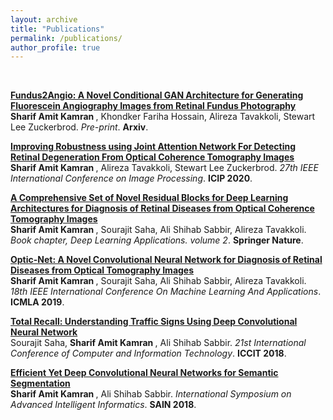 ```yaml
---
layout: archive
title: "Publications"
permalink: /publications/
author_profile: true
---
```

<br>

<b>[Fundus2Angio: A Novel Conditional GAN Architecture for Generating Fluorescein Angiography Images from Retinal Fundus Photography](https://sharifamit.github.io/publications/arxiv2020)</b> <br> 
<b>Sharif Amit Kamran </b>, Khondker Fariha Hossain, Alireza Tavakkoli, Stewart Lee Zuckerbrod.
<i>Pre-print</i>. <b>Arxiv</b>.

<b>[Improving Robustness using Joint Attention Network For Detecting Retinal Degeneration From Optical Coherence Tomography Images](https://sharifamit.github.io/publications/icip2020)</b> <br> 
<b>Sharif Amit Kamran </b>, Alireza Tavakkoli, Stewart Lee Zuckerbrod.
<i>27th IEEE International Conference on Image Processing</i>. <b>ICIP 2020</b>.

<b>[A Comprehensive Set of Novel Residual Blocks for Deep Learning Architectures for Diagnosis of Retinal Diseases from Optical Coherence Tomography Images](https://sharifamit.github.io/publications/dlbook2020)</b> <br> 
<b>Sharif Amit Kamran </b>, Sourajit Saha, Ali Shihab Sabbir, Alireza Tavakkoli.
<i>Book chapter, Deep Learning Applications. volume 2</i>. <b>Springer Nature</b>.

<b>[Optic-Net: A Novel Convolutional Neural Network for Diagnosis of Retinal Diseases from Optical Tomography Images](https://sharifamit.github.io/publications/icmla2019)</b> <br> 
<b>Sharif Amit Kamran </b>, Sourajit Saha, Ali Shihab Sabbir, Alireza Tavakkoli.
<i>18th IEEE International Conference On Machine Learning And Applications</i>. <b>ICMLA 2019</b>.

<b>[Total Recall: Understanding Traffic Signs Using Deep Convolutional Neural Network](https://sharifamit.github.io/publications/iccit2018)</b> <br> 
Sourajit Saha, <b>Sharif Amit Kamran </b>, Ali Shihab Sabbir.
<i>21st International Conference of Computer and Information Technology</i>. <b>ICCIT 2018</b>.

<b>[Efficient Yet Deep Convolutional Neural Networks for Semantic Segmentation](https://sharifamit.github.io/publications/sain2018)</b> <br> 
<b>Sharif Amit Kamran </b>, Ali Shihab Sabbir.
<i>International Symposium on Advanced Intelligent Informatics</i>. <b>SAIN 2018</b>.